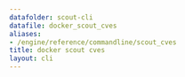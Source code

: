 ```yaml
---
datafolder: scout-cli
datafile: docker_scout_cves
aliases:
- /engine/reference/commandline/scout_cves
title: docker scout cves
layout: cli
---
```


<!--
此页面是根据 Docker 源代码自动生成的。如果您想建议更改此处显示的文本，请在 GitHub 上的源代码仓库中打开一个工单：

https://github.com/docker/scout-cli
-->
